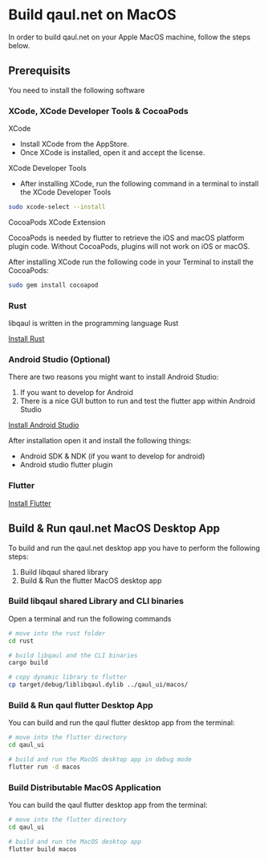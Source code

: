 # Build qaul.net on MacOS

In order to build qaul.net on your Apple MacOS machine, follow the steps below.

## Prerequisits

You need to install the following software

### XCode, XCode Developer Tools & CocoaPods

XCode

* Install XCode from the AppStore.
* Once XCode is installed, open it and accept the license.

XCode Developer Tools

* After installing XCode, run the following command in a terminal to install the XCode Developer Tools

```sh
sudo xcode-select --install
```

CocoaPods XCode Extension

CocoaPods is needed by flutter to retrieve the iOS and macOS platform plugin code. Without CocoaPods, plugins will not work on iOS or macOS.

After installing XCode run the following code in your Terminal to install the CocoaPods:

```sh
sudo gem install cocoapod
```

### Rust

libqaul is written in the programming language Rust

[Install Rust](rust-install.md)

### Android Studio (Optional)

There are two reasons you might want to install Android Studio:

1) If you want to develop for Android
2) There is a nice GUI button to run and test the flutter app within Android Studio

[Install Android Studio](android.md)

After installation open it and install the following things:

* Android SDK & NDK (if you want to develop for android)
* Android studio flutter plugin

### Flutter

[Install Flutter](flutter-install.md)

## Build & Run qaul.net MacOS Desktop App

To build and run the qaul.net desktop app you have to perform the following steps:

1) Build libqaul shared library
2) Build & Run the flutter MacOS desktop app

### Build libqaul shared Library and CLI binaries

Open a terminal and run the following commands

```sh
# move into the rust folder
cd rust

# build libqaul and the CLI binaries
cargo build

# copy dynamic library to flutter
cp target/debug/liblibqaul.dylib ../qaul_ui/macos/
```

### Build & Run qaul flutter Desktop App

You can build and run the qaul flutter desktop app from the terminal:

```sh
# move into the flutter directory
cd qaul_ui

# build and run the MacOS desktop app in debug mode
flutter run -d macos
```

### Build Distributable MacOS Application

You can build the qaul flutter desktop app from the terminal:

```sh
# move into the flutter directory
cd qaul_ui

# build and run the MacOS desktop app
flutter build macos
```
